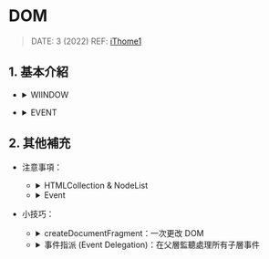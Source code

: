 ###### <!-- ref -->

[ithome1]: https://ithelp.ithome.com.tw/articles/10191666
[w3c]: https://www.w3.org/TR/2003/NOTE-DOM-Level-3-Events-20031107/events.html#Events-phases
[非侵入式 javascript]: https://zh.wikipedia.org/wiki/%E9%9D%9E%E4%BE%B5%E5%85%A5%E5%BC%8FJavaScript
[keycode 對照表]: https://gist.github.com/tylerbuchea/8011573
[可用事件]: https://ithelp.ithome.com.tw/articles/10192175
[usesyncexternalstore]: https://betterprogramming.pub/5-new-hooks-in-react-18-300aa713cefe

 <!-- ref -->

# DOM

> DATE: 3 (2022)
> REF: [iThome1]

## 1. 基本介紹

<!-- WIINDOW -->

- <details close>
  <summary>WIINDOW</summary>

  - <details close>
    <summary>Global Object</summary>

    ECMAScript 標準裡的「全域物件」- 在「全域作用範圍」宣告的全域變數無法使用 delete 移除

    ```
    EX.
    var a = 10
    console.log( window.a )   // 10
    delete window.a           // false
    console.log( window.a )   // 10

    window.b = 10
    console.log( window.b )   // 10
    delete window.b           // true
    console.log( window.b )   // undefined
    ```

    </details>

  - JavaScript 與瀏覽器的溝通窗口

  - BOM (Browser Object Model，瀏覽器物件模型)

    - Level 0 DOM
    - 用來溝通瀏覽器(不涉及網頁內容)
    - 瀏覽器各自實作

  - DOM (Document Object Model，文件物件模型)
    - 用來控制網頁內容
    - W3C 制定規範

  <!-- WINDOW 大圖 -->

  ![DOM_BOM.png](../src/image/DOM/DOM_BOM.png)

  </details>

<!-- EVENT -->

- <details close>
  <summary>EVENT</summary>

  > DATE: 3 (2022)
  > REF: [W3C]
  > React 18 參考 [useSyncExternalStore]

  1. Capturing Phase (事件捕獲)
  2. Target Phase
  3. Bubbling Phase (事件冒泡)

  ***

  <!-- 阻止事件方法 -->

  - <details close>
    <summary>阻止事件方法：</summary>

    - `event.preventDefault()`：取消元素的預設行為
      (EX. `<a>` 的轉址行為)
    - `event.stopPropagation()`：停止繼續傳遞事件
      (包含 Capture & Bubble)

    </details>

  <!-- 多種 Target -->

  - <details close>
    <summary>多種 Target：</summary>

    - `event.currentTarget` (this)：
      「監聽事件的元素」 --> 觸發「事件」，「事件流」所在元素
    - `event.target`：
      「觸發事件的元素」 --> 觸發「事件流」的元素

    </details>

  <!-- 可用事件 -->

  - <details close>
    <summary>可用事件：</summary>

    > REF: [可用事件]

    - `event.keyCode`：查詢鍵盤按鍵 ([keyCode 對照表])
    - `beforeunload`：跳出對話框詢問使用者是否要離開目前頁面 (關閉瀏覽器就沒用，沒方法阻止)
    - Composition Events：可以觀察使用者在輸入框內開啟輸入法 (Input Method Editor, IME) 時，組字或選字的狀態。(EX. 注音輸入法)

    </details>

  <!-- 事件流 大圖 -->

  ![DOM_Event.png](../src/image/DOM/DOM_Event.png)

  </details>

## 2. 其他補充

- 注意事項：

  <!-- HTMLCollection & NodeList -->

  - <details close>
     <summary>HTMLCollection & NodeList</summary>

    - **HTMLCollection：**`getElementsBy**`

      - HTML element 節點

    - **NodeList：**`querySelectorAll`

      - HTML element 節點、文字節點、屬性節點 等

    - 不能使用 Array method，但可以用 index 存取。

    - 內容時效性：

      - 動態：大部分情況下
      - 靜態：`querySelector` & `querySelectorAll`

  </details>

  <!-- Event -->

  - <details close>
     <summary>Event</summary>

    - 一些瀏覽器可能只支援 冒泡事件

    <!-- .addEventListener(click) & .onclick -->

    - <details close>
      <summary>.addEventListener(click) & .onclick</summary>

      - `.addEventListener(click)`：可以重複監聽多個 click
      - `.onclick`：onclick 會被覆蓋。

      </details>

    <!-- 非侵入式 JavaScript -->

    - <details close>
      <summary>非侵入式 JavaScript：</summary>

      > REF: [非侵入式 JavaScript]

      **_(建議這樣嗎？ React 一樣嗎？)_**

      - 將 Javascript 從 HTML 抽離，避免在 HTML 中夾雜一堆 onchange、onclick 等去掛載 Javascript 事件，讓 HTML 與 Javascript 分離

      ```
      // (建議這樣嗎？ React 一樣嗎？?)
      X:
      <button onclick="fn()">Click</button>

      O:
      <button id="btn">Click</button>

      var btn = document.getElementById('btn')
      btn.onclick = fn
      ```

      </details>

    <!-- addEventListener & removeEventListener -->

    - <details close>
      <summary>addEventListener & removeEventListener</summary>

      - 透過 `removeEventListener` 解除時，必須跟 `addEventListener` 綁定同一個 handler「實體」。

      ```
      X: 並未移除事件
      btn.addEventListener('click', ()=>console.log('HI'))
      btn.removeEventListener('click', ()=>console.log('HI'))

      O: 正確移除事件
      const fn = ()=>console.log('HI')
      btn.addEventListener('click', fn)
      btn.removeEventListener('click', fn)
      ```

      </details>

    <!-- onerror -->

    - <details close>
      <summary>onerror</summary>

      - error 事件最適合以 `onerror` 寫在 HTML
      - 原因：若在 load 完成後才註冊 error 事件的 handler，error 事件不會再次被觸發，後來掛上去的 handler 等於沒有一樣。

      ```
      EX.
      <img src="image.jpg" onerror="this.src='default.jpg'">
      ```

      </details>

    <!-- Target Phase -->

    - <details close>
      <summary>Target Phase</summary>

      - 抵達 `Target Phase` 後，冒泡與捕抓監聽同時觸發，先監聽者先執行

      </details>

  </details>

- 小技巧：

  <!-- createDocumentFragment -->

  - <details close>
    <summary>createDocumentFragment：一次更改 DOM</summary>

    - 大量變動 DOM 時，使用 `createDocumentFragment`，先在 DocumentFragment 操作，最後再一次更改 DOM，節省 **reflow** 次數。

    </details>

  <!-- 事件指派 -->

  - <details close>
    <summary>事件指派 (Event Delegation)：在父層監聽處理所有子層事件</summary>

    - 避免產生過多監聽且忘記關，造成 memory leak
    - 不必每次新增子層都要再掛監聽
    - `event.target` 會是選中的子層

    </details>

